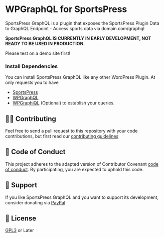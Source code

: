 # WPGraphQL for SportsPress

SportsPress GraphQL is a plugin that exposes the SportsPress Plugin Data to GraphQL Endpoint - Access sports data via domain.com/graphql

**SportsPress GraphQL IS CURRENTLY IN EARLY DEVELOPMENT, NOT READY TO BE USED IN PRODUCTION.**

Please test on a demo site first!

### Install Dependencies

You can install SportsPress GraphQL like any other WordPress Plugin. At only requests you to have

 - [SportsPress](https://wordpress.org/plugins/sportspress)
 - [WPGraphQL](https://github.com/wp-graphql/wp-graphql)
 - [WPGraphiQL](https://github.com/wp-graphql/wp-graphiql) (Optional) to establish your queries.

## 👨‍💻 Contributing

Feel free to send a pull request to this repository with your code contributions, but first read our [contributing guidelines](.github/CONTRIBUTING.md)

## 📌 Code of Conduct

This project adheres to the adapted version of Contributor Covenant [code of conduct](.github/CODE_OF_CONDUCT.md). By participating, you are expected to uphold this code.

## 🎉 Support

If you like SportsPress GraphQL and you want to support its development, consider donating via [PayPal](https://paypal.me/bahiirwa) 

## 📜 License
[GPL3](https://www.gnu.org/licenses/gpl-3.0.html) or Later

